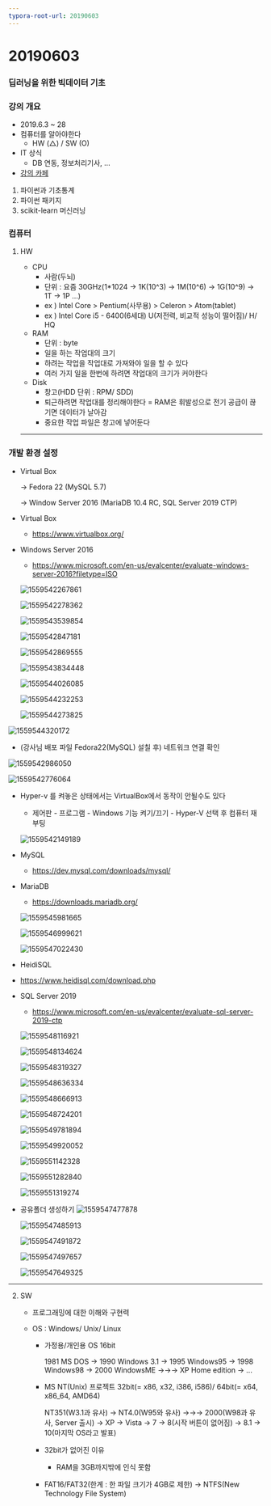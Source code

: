 ```yaml
---
typora-root-url: 20190603
---
```


# 20190603

### 딥러닝을 위한 빅데이터 기초

### 강의 개요

* 2019.6.3 ~ 28
* 컴퓨터를 알아야한다
  * HW (△) / SW (O)
* IT 상식
  * DB 연동, 정보처리기사, ...
* [강의 카페](<https://cafe.naver.com/python5>)

1. 파이썬과 기초통계
2. 파이썬 패키지
3. scikit-learn 머신러닝



### 컴퓨터

1. HW 

   * CPU 
     - 사람(두뇌) 
     - 단위 : 요즘 30GHz(1*1024  → 1K(10^3) → 1M(10^6)  → 1G(10^9)  → 1T  → 1P ...)
     - ex ) Intel Core  > Pentium(사무용)  > Celeron   > Atom(tablet)
     - ex ) Intel Core i5 - 6400(6세대) U(저전력, 비교적 성능이 떨어짐)/ H/ HQ
   * RAM 
     * 단위 : byte
     * 일을 하는 작업대의 크기 
     * 하려는 작업을 작업대로 가져와야 일을 할 수 있다
     * 여러 가지 일을 한번에 하려면 작업대의 크기가 커야한다
   * Disk
     * 창고(HDD  단위 : RPM/ SDD)
     * 퇴근하려면 작업대를 정리해야한다 = RAM은 휘발성으로 전기 공급이 끊기면 데이터가 날아감
     * 중요한 작업 파일은 창고에 넣어둔다 

   

   ---

   
   
### 개발 환경 설정

* Virtual Box 

  → Fedora 22 (MySQL 5.7)

  → Window Server 2016 (MariaDB 10.4 RC, SQL Server 2019 CTP)

  

* Virtual Box
   * <https://www.virtualbox.org/> 



* Windows Server 2016
     * https://www.microsoft.com/en-us/evalcenter/evaluate-windows-server-2016?filetype=ISO

   ![1559542267861](.\20190603\1559542267861.png)

   ![1559542278362](.\20190603\1559542278362.png)

   ![1559543539854](.\20190603\1559543539854.png)

   ![1559542847181](.\20190603\1559542847181.png)

   ![1559542869555](.\20190603\1559542869555.png)

   ![1559543834448](.\20190603\1559543834448.png)

   ![1559544026085](.\20190603\1559544026085.png)

   ![1559544232253](.\20190603\1559544232253.png)

   ![1559544273825](.\20190603\1559544273825.png)

![1559544320172](.\20190603\1559544320172.png)



* (강사님 배포 파일 Fedora22(MySQL) 설칠 후) 네트워크 연결 확인
  

![1559542986050](.\20190603\1559542986050.png)

![1559542776064](.\20190603\1559542776064.png)



- Hyper-v 를 켜놓은 상태에서는 VirtualBox에서 동작이 안될수도 있다
     - 제어판 - 프로그램 - Windows 기능 켜기/끄기 - Hyper-V 선택 후 컴퓨터 재부팅

   ![1559542149189](.\20190603\1559542149189.png)

   

* MySQL
  * <https://dev.mysql.com/downloads/mysql/>



* MariaDB
  * <https://downloads.mariadb.org/>
  
   ![1559545981665](.\20190603\1559545981665.png)
  
   ![1559546999621](.\20190603\1559546999621.png)
  
   ![1559547022430](.\20190603\1559547022430.png)
  
  
  
* HeidiSQL
	
* <https://www.heidisql.com/download.php>



* SQL Server 2019
  * <https://www.microsoft.com/en-us/evalcenter/evaluate-sql-server-2019-ctp>
  
   ![1559548116921](.\20190603\1559548116921.png)
  
   ![1559548134624](.\20190603\1559548134624.png)
  
   ![1559548319327](.\20190603\1559548319327.png)
  
   ![1559548636334](.\20190603\1559548636334.png)
  
   ![1559548666913](.\20190603\1559548666913.png)
  
   ![1559548724201](.\20190603\1559548724201.png)
  
   ![1559549781894](.\20190603\1559549781894.png)
  
   ![1559549920052](.\20190603\1559549920052.png)
  
   ![1559551142328](.\20190603\1559551142328.png)
  
   ![1559551282840](.\20190603\1559551282840.png)
  
   ![1559551319274](.\20190603\1559551319274.png)
  
  
  
* 공유폴더 생성하기
   ![1559547477878](.\20190603\1559547477878.png)
   
   ![1559547485913](.\20190603\1559547485913.png)
   
   ![1559547491872](.\20190603\1559547491872.png)
   
   ![1559547497657](.\20190603\1559547497657.png)
   
   ![1559547649325](.\20190603\1559547649325.png)

----

2. SW
   
   * 프로그래밍에 대한 이해와 구현력
   
   * OS : Windows/ Unix/ Linux
   
     - 가정용/개인용 OS 16bit
   
       1981 MS DOS → 1990 Windows 3.1 → 1995 Windows95 → 1998 Windows98 → 2000 WindowsME →→→ XP Home edition → ...
   
       
   
     - MS NT(Unix) 프로젝트 32bit(= x86, x32, i386, i586)/ 64bit(= x64, x86_64, AMD64)
   
       NT351(W3.1과 유사) → NT4.0(W95와 유사) →→→ 2000(W98과 유사, Server 출시) → XP → Vista → 7 → 8(시작 버튼이 없어짐) → 8.1 → 10(마지막 OS라고 발표)
   
       
   
     - 32bit가 없어진 이유
   
       - RAM을 3GB까지밖에 인식 못함
       
       
     
     - FAT16/FAT32(한계 : 한 파일 크기가 4GB로 제한) → NTFS(New Technology File System)
